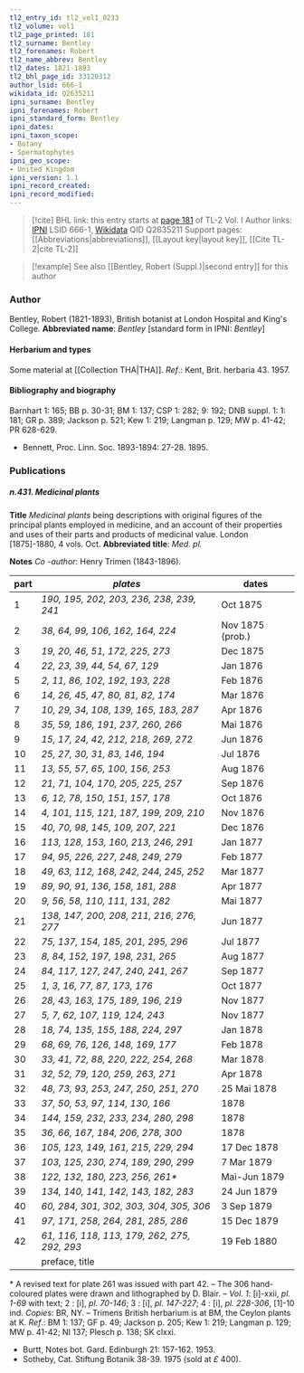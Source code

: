 ```yaml
---
tl2_entry_id: tl2_vol1_0233
tl2_volume: vol1
tl2_page_printed: 181
tl2_surname: Bentley
tl2_forenames: Robert
tl2_name_abbrev: Bentley
tl2_dates: 1821-1893
tl2_bhl_page_id: 33120312
author_lsid: 666-1
wikidata_id: Q2635211
ipni_surname: Bentley
ipni_forenames: Robert
ipni_standard_form: Bentley
ipni_dates: 
ipni_taxon_scope: 
- Botany
- Spermatophytes
ipni_geo_scope: 
- United Kingdom
ipni_version: 1.1
ipni_record_created: 
ipni_record_modified:
---
```


> [!cite] BHL link: this entry starts at [page 181](https://www.biodiversitylibrary.org/page/33120312) of TL-2 Vol. I
> Author links: [IPNI](https://www.ipni.org/a/666-1) LSID 666-1, [Wikidata](https://www.wikidata.org/wiki/Q2635211) QID Q2635211
> Support pages: [[Abbreviations|abbreviations]], [[Layout key|layout key]], [[Cite TL-2|cite TL-2]]

> [!example] See also [[Bentley, Robert (Suppl.)|second entry]] for this author

### Author

Bentley, Robert (1821-1893), British botanist at London Hospital and King's College. 
**Abbreviated name**: *Bentley* \[standard form in IPNI: *Bentley*\]

#### Herbarium and types

Some material at [[Collection THA|THA]].
*Ref*.: Kent, Brit. herbaria 43. 1957.

#### Bibliography and biography

Barnhart 1: 165; BB p. 30-31; BM 1: 137; CSP 1: 282; 9: 192; DNB suppl. 1: 1: 181; GR p. 389; Jackson p. 521; Kew 1: 219; Langman p. 129; MW p. 41-42; PR 628-629.
- Bennett, Proc. Linn. Soc. 1893-1894: 27-28. 1895.

### Publications

##### n.431. Medicinal plants

**Title**
*Medicinal plants* being descriptions with original figures of the principal plants employed in medicine, and an account of their properties and uses of their parts and products of medicinal value. London \[1875\]-1880, 4 vols. Oct.
**Abbreviated title**: *Med. pl.*

**Notes**
*Co* -*author*: Henry Trimen (1843-1896).

|part	|*plates*	|dates|
|---	|---	|---	|
|1	|*190, 195, 202, 203, 236, 238, 239, 241*|Oct 1875|
|2	|*38, 64, 99, 106, 162, 164, 224*|Nov 1875 (prob.)|
|3	|*19, 20, 46, 51, 172, 225, 273*|Dec 1875|
|4	|*22, 23, 39, 44, 54, 67, 129*|Jan 1876|
|5	|*2, 11, 86, 102, 192, 193, 228*|Feb 1876|
|6	|*14, 26, 45, 47, 80, 81, 82, 174*|Mar 1876|
|7	|*10, 29, 34, 108, 139, 165, 183, 287*|Apr 1876|
|8	|*35, 59, 186, 191, 237, 260, 266*|Mai 1876|
|9	|*15, 17, 24, 42, 212, 218, 269, 272*|Jun 1876|
|10	|*25, 27, 30, 31, 83, 146, 194*|Jul 1876|
|11	|*13, 55, 57, 65, 100, 156, 253*|Aug 1876|
|12	|*21, 71, 104, 170, 205, 225, 257*|Sep 1876|
|13	|*6, 12, 78, 150, 151, 157, 178*|Oct 1876|
|14	|*4, 101, 115, 121, 187, 199, 209, 210*|Nov 1876|
|15	|*40, 70, 98, 145, 109, 207, 221*|Dec 1876|
|16	|*113, 128, 153, 160, 213, 246, 291*|Jan 1877|
|17	|*94, 95, 226, 227, 248, 249, 279*|Feb 1877|
|18	|*49, 63, 112, 168, 242, 244, 245, 252*|Mar 1877|
|19	|*89, 90, 91, 136, 158, 181, 288*|Apr 1877|
|20	|*9, 56, 58, 110, 111, 131, 282*|Mai 1877|
|21	|*138, 147, 200, 208, 211, 216, 276, 277*|Jun 1877|
|22	|*75, 137, 154, 185, 201, 295, 296*|Jul 1877|
|23	|*8, 84, 152, 197, 198, 231, 265*|Aug 1877|
|24	|*84, 117, 127, 247, 240, 241, 267*|Sep 1877|
|25	|*1, 3, 16, 77, 87, 173, 176*|Oct 1877|
|26	|*28, 43, 163, 175, 189, 196, 219*|Nov 1877|
|27	|*5, 7, 62, 107, 119, 124, 243*|Nov 1877|
|28	|*18, 74, 135, 155, 188, 224, 297*|Jan 1878|
|29	|*68, 69, 76, 126, 148, 169, 177*|Feb 1878|
|30	|*33, 41, 72, 88, 220, 222, 254, 268*|Mar 1878|
|31	|*32, 52, 79, 120, 259, 263, 271*|Apr 1878|
|32	|*48, 73, 93, 253, 247, 250, 251, 270*|25 Mai 1878|
|33	|*37, 50, 53, 97, 114, 130, 166*|1878|
|34	|*144, 159, 232, 233, 234, 280, 298*|1878|
|35	|*36, 66, 167, 184, 206, 278, 300*|1878|
|36	|*105, 123, 149, 161, 215, 229, 294*|17 Dec 1878|
|37	|*103, 125, 230, 274, 189, 290, 299*|7 Mar 1879|
|38	|*122, 132, 180, 223, 256, 261\**|Mai-Jun 1879|
|39	|*134, 140, 141, 142, 143, 182, 283*|24 Jun 1879|
|40	|*60, 284, 301, 302, 303, 304, 305, 306*|3 Sep 1879|
|41	|*97, 171, 258, 264, 281, 285, 286*|15 Dec 1879|
|42	|*61, 116, 118, 113, 179, 262, 275, 292, 293*|19 Feb 1880|
|	|preface, title|

\* A revised text for plate 261 was issued with part 42. – The 306 hand-coloured plates were drawn and lithographed by D. Blair. – *Vol. 1*: \[i\]-xxii, *pl. 1-69* with text; 2 : \[i\], *pl. 70-146*; 3 : \[i\], *pl. 147-227*; 4 : \[i\], *pl. 228-306*, \[1\]-10 ind. *Copies*: BR, NY. – Trimens British herbarium is at BM, the Ceylon plants at K.
*Ref*.: BM 1: 137; GF p. 49; Jackson p. 205; Kew 1: 219; Langman p. 129; MW p. 41-42; NI 137; Plesch p. 138; SK clxxi.
- Burtt, Notes bot. Gard. Edinburgh 21: 157-162. 1953.
- Sotheby, Cat. Stiftung Botanik 38-39. 1975 (sold at *£* 400).

